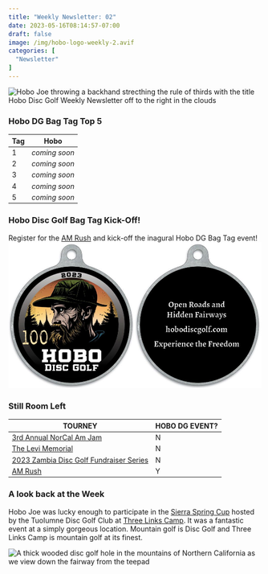 ```yaml
---
title: "Weekly Newsletter: 02"
date: 2023-05-16T08:14:57-07:00
draft: false
image: /img/hobo-logo-weekly-2.avif
categories: [
  "Newsletter"
]
---
```

![Hobo Joe throwing a backhand strecthing the rule of thirds with the title Hobo Disc Golf Weekly Newsletter off to the right in the clouds](/img/weekly-newsletter-banner.avif)
### Hobo DG Bag Tag Top 5
| Tag | Hobo |
| --- | ---- |
| 1 | *coming soon* |
| 2 | *coming soon* |
| 3 | *coming soon* |
| 4 | *coming soon* |
| 5 | *coming soon* |

### Hobo Disc Golf Bag Tag Kick-Off!
Register for the [AM Rush](https://www.discgolfscene.com/tournaments/The_Am_Rush_2023) and kick-off the inagural Hobo DG Bag Tag event!
![Color Hobo DG Logo Bag Tag Fronnt and Back](/img/color-bag-tag-front-back.jpg)

### Still Room Left
| TOURNEY | HOBO DG EVENT? |
| ------- | -------------- |
| [3rd Annual NorCal Am Jam](https://www.discgolfscene.com/tournaments/NorCal_Am_Jam_2023) |N|
| [The Levi Memorial](https://www.discgolfscene.com/tournaments/The_Levi_Memorial_2023) |N|
| [2023 Zambia Disc Golf Fundraiser Series](https://www.discgolfscene.com/tournaments/2023_Zambia_Disc_Golf_Fundraiser_Series_Kelly_Park) |N|
| [AM Rush](https://www.discgolfscene.com/tournaments/The_Am_Rush_2023) |Y|

### A look back at the Week
Hobo Joe was lucky enough to participate in the [Sierra Spring Cup](https://www.discgolfscene.com/tournaments/Sierra_Spring_Cup_2023) hosted by the Tuolumne Disc Golf Club at [Three Links Camp](https://www.discgolfscene.com/courses/Three_Links_Camp). It was a fantastic event at a simply gorgeous location. Mountain golf is Disc Golf and Three Links Camp is mountain golf at its finest.

![A thick wooded disc golf hole in the mountains of Northern California as we view down the fairway from the teepad](/img/three-links-teepad.avif)
